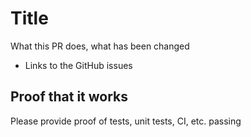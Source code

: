 # Title

What this PR does, what has been changed

- Links to the GitHub issues


## Proof that it works

Please provide proof of tests, unit tests, CI, etc. passing
